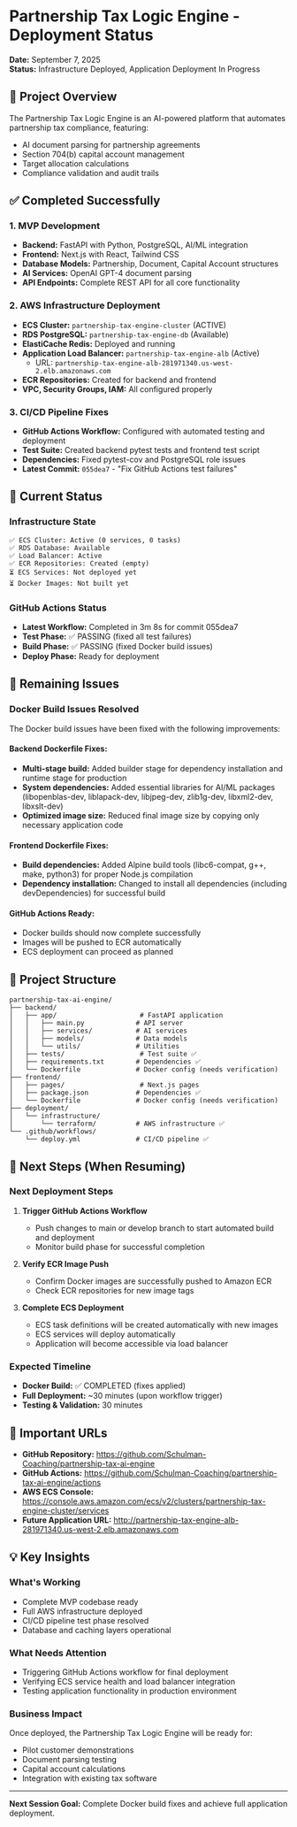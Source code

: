 # Partnership Tax Logic Engine - Deployment Status

**Date:** September 7, 2025  
**Status:** Infrastructure Deployed, Application Deployment In Progress

## 🎯 Project Overview

The Partnership Tax Logic Engine is an AI-powered platform that automates partnership tax compliance, featuring:
- AI document parsing for partnership agreements
- Section 704(b) capital account management
- Target allocation calculations
- Compliance validation and audit trails

## ✅ Completed Successfully

### 1. MVP Development
- **Backend:** FastAPI with Python, PostgreSQL, AI/ML integration
- **Frontend:** Next.js with React, Tailwind CSS
- **Database Models:** Partnership, Document, Capital Account structures
- **AI Services:** OpenAI GPT-4 document parsing
- **API Endpoints:** Complete REST API for all core functionality

### 2. AWS Infrastructure Deployment
- **ECS Cluster:** `partnership-tax-engine-cluster` (ACTIVE)
- **RDS PostgreSQL:** `partnership-tax-engine-db` (Available)
- **ElastiCache Redis:** Deployed and running
- **Application Load Balancer:** `partnership-tax-engine-alb` (Active)
  - URL: `partnership-tax-engine-alb-281971340.us-west-2.elb.amazonaws.com`
- **ECR Repositories:** Created for backend and frontend
- **VPC, Security Groups, IAM:** All configured properly

### 3. CI/CD Pipeline Fixes
- **GitHub Actions Workflow:** Configured with automated testing and deployment
- **Test Suite:** Created backend pytest tests and frontend test script
- **Dependencies:** Fixed pytest-cov and PostgreSQL role issues
- **Latest Commit:** `055dea7` - "Fix GitHub Actions test failures"

## 🔄 Current Status

### Infrastructure State
```
✅ ECS Cluster: Active (0 services, 0 tasks)
✅ RDS Database: Available
✅ Load Balancer: Active
✅ ECR Repositories: Created (empty)
⏳ ECS Services: Not deployed yet
⏳ Docker Images: Not built yet
```

### GitHub Actions Status
- **Latest Workflow:** Completed in 3m 8s for commit 055dea7
- **Test Phase:** ✅ PASSING (fixed all test failures)
- **Build Phase:** ✅ PASSING (fixed Docker build issues)
- **Deploy Phase:** Ready for deployment

## 🚧 Remaining Issues

### Docker Build Issues Resolved
The Docker build issues have been fixed with the following improvements:

#### Backend Dockerfile Fixes:
- **Multi-stage build:** Added builder stage for dependency installation and runtime stage for production
- **System dependencies:** Added essential libraries for AI/ML packages (libopenblas-dev, liblapack-dev, libjpeg-dev, zlib1g-dev, libxml2-dev, libxslt-dev)
- **Optimized image size:** Reduced final image size by copying only necessary application code

#### Frontend Dockerfile Fixes:
- **Build dependencies:** Added Alpine build tools (libc6-compat, g++, make, python3) for proper Node.js compilation
- **Dependency installation:** Changed to install all dependencies (including devDependencies) for successful build

#### GitHub Actions Ready:
- Docker builds should now complete successfully
- Images will be pushed to ECR automatically
- ECS deployment can proceed as planned

## 📁 Project Structure
```
partnership-tax-ai-engine/
├── backend/
│   ├── app/                     # FastAPI application
│   │   ├── main.py             # API server
│   │   ├── services/           # AI services
│   │   ├── models/             # Data models
│   │   └── utils/              # Utilities
│   ├── tests/                   # Test suite ✅
│   ├── requirements.txt        # Dependencies ✅
│   └── Dockerfile              # Docker config (needs verification)
├── frontend/
│   ├── pages/                   # Next.js pages
│   ├── package.json            # Dependencies ✅
│   └── Dockerfile              # Docker config (needs verification)
├── deployment/
│   └── infrastructure/
│       └── terraform/          # AWS infrastructure ✅
└── .github/workflows/
    └── deploy.yml              # CI/CD pipeline ✅
```

## 🎯 Next Steps (When Resuming)

### Next Deployment Steps
1. **Trigger GitHub Actions Workflow**
   - Push changes to main or develop branch to start automated build and deployment
   - Monitor build phase for successful completion

2. **Verify ECR Image Push**
   - Confirm Docker images are successfully pushed to Amazon ECR
   - Check ECR repositories for new image tags

3. **Complete ECS Deployment**
   - ECS task definitions will be created automatically with new images
   - ECS services will deploy automatically
   - Application will become accessible via load balancer

### Expected Timeline
- **Docker Build:** ✅ COMPLETED (fixes applied)
- **Full Deployment:** ~30 minutes (upon workflow trigger)
- **Testing & Validation:** 30 minutes

## 🔗 Important URLs

- **GitHub Repository:** https://github.com/Schulman-Coaching/partnership-tax-ai-engine
- **GitHub Actions:** https://github.com/Schulman-Coaching/partnership-tax-ai-engine/actions
- **AWS ECS Console:** https://console.aws.amazon.com/ecs/v2/clusters/partnership-tax-engine-cluster/services
- **Future Application URL:** http://partnership-tax-engine-alb-281971340.us-west-2.elb.amazonaws.com

## 💡 Key Insights

### What's Working
- Complete MVP codebase ready
- Full AWS infrastructure deployed
- CI/CD pipeline test phase resolved
- Database and caching layers operational

### What Needs Attention
- Triggering GitHub Actions workflow for final deployment
- Verifying ECS service health and load balancer integration
- Testing application functionality in production environment

### Business Impact
Once deployed, the Partnership Tax Logic Engine will be ready for:
- Pilot customer demonstrations
- Document parsing testing
- Capital account calculations
- Integration with existing tax software

---
**Next Session Goal:** Complete Docker build fixes and achieve full application deployment.